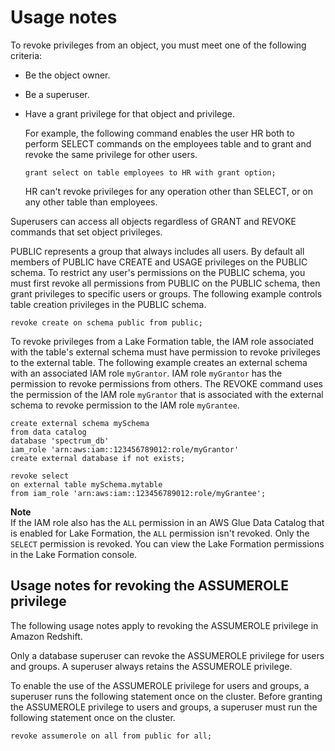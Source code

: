 # Usage notes<a name="r_REVOKE-usage-notes"></a>

To revoke privileges from an object, you must meet one of the following criteria:
+ Be the object owner\.
+ Be a superuser\.
+ Have a grant privilege for that object and privilege\.

  For example, the following command enables the user HR both to perform SELECT commands on the employees table and to grant and revoke the same privilege for other users\.

  ```
  grant select on table employees to HR with grant option;
  ```

  HR can't revoke privileges for any operation other than SELECT, or on any other table than employees\. 

Superusers can access all objects regardless of GRANT and REVOKE commands that set object privileges\.

PUBLIC represents a group that always includes all users\. By default all members of PUBLIC have CREATE and USAGE privileges on the PUBLIC schema\. To restrict any user's permissions on the PUBLIC schema, you must first revoke all permissions from PUBLIC on the PUBLIC schema, then grant privileges to specific users or groups\. The following example controls table creation privileges in the PUBLIC schema\.

```
revoke create on schema public from public;
```

To revoke privileges from a Lake Formation table, the IAM role associated with the table's external schema must have permission to revoke privileges to the external table\. The following example creates an external schema with an associated IAM role `myGrantor`\. IAM role `myGrantor` has the permission to revoke permissions from others\. The REVOKE command uses the permission of the IAM role `myGrantor` that is associated with the external schema to revoke permission to the IAM role `myGrantee`\.

```
create external schema mySchema
from data catalog
database 'spectrum_db'
iam_role 'arn:aws:iam::123456789012:role/myGrantor'
create external database if not exists;
```

```
revoke select
on external table mySchema.mytable
from iam_role 'arn:aws:iam::123456789012:role/myGrantee';
```

**Note**  
If the IAM role also has the `ALL` permission in an AWS Glue Data Catalog that is enabled for Lake Formation, the `ALL` permission isn't revoked\. Only the `SELECT` permission is revoked\. You can view the Lake Formation permissions in the Lake Formation console\.

## Usage notes for revoking the ASSUMEROLE privilege<a name="r_REVOKE-usage-notes-assumerole"></a>

The following usage notes apply to revoking the ASSUMEROLE privilege in Amazon Redshift\. 

Only a database superuser can revoke the ASSUMEROLE privilege for users and groups\. A superuser always retains the ASSUMEROLE privilege\. 

To enable the use of the ASSUMEROLE privilege for users and groups, a superuser runs the following statement once on the cluster\. Before granting the ASSUMEROLE privilege to users and groups, a superuser must run the following statement once on the cluster\.  

```
revoke assumerole on all from public for all;
```